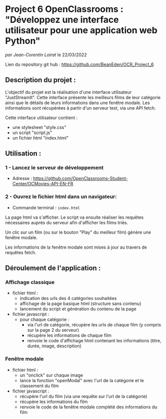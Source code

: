 # Project 6 OpenClassrooms : "Développez une interface utilisateur pour une application web Python"
*par Jean-Corentin Loirat*
le 22/03/2022

Lien du repository git hub : https://github.com/BeanEden/OCR_Project_6

## Description du projet :

L'objectif du projet est la réalisation d'une interface utilisateur "JustStreamIt". 
Cette interface présente les meilleurs films de leur catégorie ainsi que le détails de leurs informations dans une fenêtre modale.
Les informations sont récupérées à partir d'un serveur test, via une API fetch.

Cette interface utilisateur contient :
 * une stylesheet "style.css"
 * un script "script.js"
 * un fichier html "index.html"


## Utilisation :

### 1 - Lancez le serveur de développement 
* Adresse : https://github.com/OpenClassrooms-Student-Center/OCMovies-API-EN-FR

### 2 - Ouvrez le fichier html dans un navigateur:
* Commande terminal : `index.html`

La page html va s'afficher. Le script va ensuite réaliser les requêtes nécessaires auprès du serveur afin d'afficher les films triés.

Un clic sur un film (ou sur le bouton "Play" du meilleur film) génère une fenêtre modale.

Les informations de la fenêtre modale sont mises à jour au travers de requêtes fetch.


## Déroulement de l'application :

### Affichage classique
* fichier html : 
    * indication des urls des 4 catégories souhaitées
    * affichage de la page basique html (structure sans contenu)
    * lancement du script et génération du contenu de la page
* fichier javascript : 
    * pour chaque catégorie :
      * via l'url de catégorie, récupère les urls de chaque film (y compris sur la page 2 du serveur)
      * récupère les informations de chaque film
      * renvoie le code d'affichage html contenant les informations (titre, durée, image, description)

### Fenêtre modale
* fichier html : 
  * un "onclick" sur chaque image
  * lance la fonction "openModal" avec l'url de la catégorie et le classement du film
* fichier javascript : 
  * récupère l'url du film (via une requête sur l'url de la catégorie)
  * récupère les informations du film
  * renvoie le code de la fenêtre modale complété des informations du film
